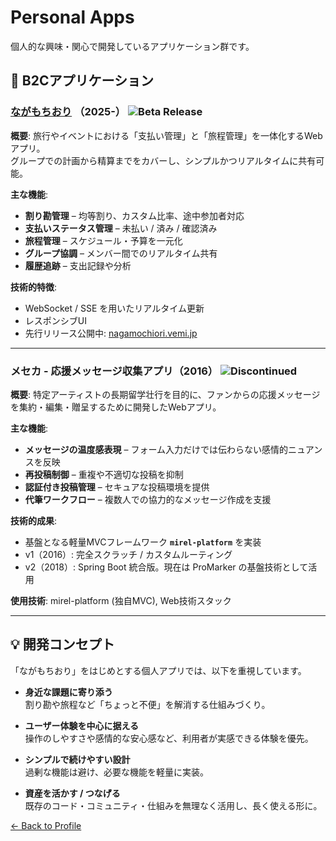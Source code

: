 # Personal Apps

個人的な興味・関心で開発しているアプリケーション群です。

## 📱 B2Cアプリケーション

### [ながもちおり](https://nagamochiori.vemi.jp) （2025-） ![Beta Release](https://img.shields.io/badge/status-beta-green)
**概要**: 旅行やイベントにおける「支払い管理」と「旅程管理」を一体化するWebアプリ。  
グループでの計画から精算までをカバーし、シンプルかつリアルタイムに共有可能。  

**主な機能**:
- **割り勘管理** – 均等割り、カスタム比率、途中参加者対応  
- **支払いステータス管理** – 未払い / 済み / 確認済み  
- **旅程管理** – スケジュール・予算を一元化  
- **グループ協調** – メンバー間でのリアルタイム共有  
- **履歴追跡** – 支出記録や分析  

**技術的特徴**:
- WebSocket / SSE を用いたリアルタイム更新  
- レスポンシブUI  
- 先行リリース公開中: [nagamochiori.vemi.jp](https://nagamochiori.vemi.jp)  

---

### メセカ - 応援メッセージ収集アプリ（2016） ![Discontinued](https://img.shields.io/badge/status-discontinued-gray)
**概要**: 特定アーティストの長期留学壮行を目的に、ファンからの応援メッセージを集約・編集・贈呈するために開発したWebアプリ。  

**主な機能**:
- **メッセージの温度感表現** – フォーム入力だけでは伝わらない感情的ニュアンスを反映  
- **再投稿制御** – 重複や不適切な投稿を抑制  
- **認証付き投稿管理** – セキュアな投稿環境を提供  
- **代筆ワークフロー** – 複数人での協力的なメッセージ作成を支援  

**技術的成果**:
- 基盤となる軽量MVCフレームワーク **`mirel-platform`** を実装  
- v1（2016）: 完全スクラッチ / カスタムルーティング  
- v2（2018）: Spring Boot 統合版。現在は ProMarker の基盤技術として活用  

**使用技術**: mirel-platform (独自MVC), Web技術スタック  

---

## 💡 開発コンセプト

「ながもちおり」をはじめとする個人アプリでは、以下を重視しています。

- **身近な課題に寄り添う**  
  割り勘や旅程など「ちょっと不便」を解消する仕組みづくり。  

- **ユーザー体験を中心に据える**  
  操作のしやすさや感情的な安心感など、利用者が実感できる体験を優先。  

- **シンプルで続けやすい設計**  
  過剰な機能は避け、必要な機能を軽量に実装。  

- **資産を活かす / つなげる**  
  既存のコード・コミュニティ・仕組みを無理なく活用し、長く使える形に。  

[← Back to Profile](../README.md)
